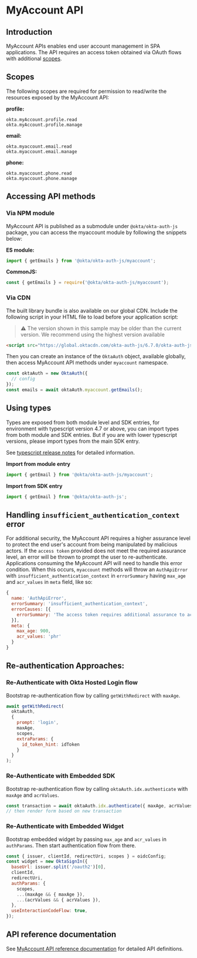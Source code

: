 # MyAccount API

## Introduction

MyAccount APIs enables end user account management in SPA applications. The API requires an access token obtained via OAuth flows with additional [scopes](#scopes).

## Scopes

The following scopes are required for permission to read/write the resources exposed by the MyAccount API:

**profile:**
```
okta.myAccount.profile.read
okta.myAccount.profile.manage
```

**email:**
```
okta.myaccount.email.read
okta.myaccount.email.manage
```

**phone:**
```
okta.myaccount.phone.read
okta.myaccount.phone.manage
```

## Accessing API methods

### Via NPM module

MyAccount API is published as a submodule under `@okta/okta-auth-js` package, you can access the myaccount module by following the snippets below:

**ES module:**

```js
import { getEmails } from '@okta/okta-auth-js/myaccount';
```

**CommonJS:**

```js
const { getEmails } = require('@okta/okta-auth-js/myaccount');
```

### Via CDN

The built library bundle is also available on our global CDN. Include the following script in your HTML file to load before your application script:

> :warning: The version shown in this sample may be older than the current version. We recommend using the highest version available

```html
<script src="https://global.oktacdn.com/okta-auth-js/6.7.0/okta-auth-js.min.js" type="text/javascript"></script>
```

Then you can create an instance of the `OktaAuth` object, available globally, then access MyAccount API methods under `myaccount` namespace.

```javascript
const oktaAuth = new OktaAuth({
  // config
});
const emails = await oktaAuth.myaccount.getEmails();
```

## Using types

Types are exposed from both module level and SDK entries, for environment with typescript version 4.7 or above, you can import types from both module and SDK entries. But if you are with lower typescript versions, please import types from the main SDK entry.

See [typescript release notes](https://devblogs.microsoft.com/typescript/announcing-typescript-4-7-rc/#package-json-exports-imports-and-self-referencing) for detailed information.

**Import from module entry**

```js
import { getEmail } from '@okta/okta-auth-js/myaccount';
```

**Import from SDK entry**

```js
import { getEmail } from '@okta/okta-auth-js';
```

## Handling `insufficient_authentication_context` error

For additional security, the MyAccount API requires a higher assurance level to protect the end user's account from being manipulated by malicious actors. If the `access token` provided does not meet the required assurance level, an error will be thrown to prompt the user to re-authenticate. Applications consuming the MyAccount API will need to handle this error condition. When this occurs, `myaccount` methods will throw an `AuthApiError` with `insufficient_authentication_context` in `errorSummary` having `max_age` and `acr_values` in `meta` field, like so:


```js
{
  name: 'AuthApiError',
  errorSummary: 'insufficient_authentication_context',
  errorCauses: [{
    errorSummary: 'The access token requires additional assurance to access the resource'
  }],
  meta: {
    max_age: 900,
    acr_values: 'phr'
  }
}
```

## Re-authentication Approaches:

### Re-Authenticate with Okta Hosted Login flow

Bootstrap re-authentication flow by calling `getWithRedirect` with `maxAge`.

```js
await getWithRedirect(
  oktaAuth,
  {
    prompt: 'login',
    maxAge,
    scopes,
    extraParams: {
      id_token_hint: idToken
    }
  }
);
```

### Re-Authenticate with Embedded SDK

Bootstrap re-authentication flow by calling `oktaAuth.idx.authenticate` with `maxAge` and `acrValues`.

```js
const transaction = await oktaAuth.idx.authenticate({ maxAge, acrValues });
// then render form based on new transaction
```

### Re-Authenticate with Embedded Widget

Bootstrap embedded widget by passing `max_age` and `acr_values` in `authParams`. Then start authentication flow from there.


```js
const { issuer, clientId, redirectUri, scopes } = oidcConfig;
const widget = new OktaSignIn({
  baseUrl: issuer.split('/oauth2')[0],
  clientId,
  redirectUri,
  authParams: {
    scopes,
    ...(maxAge && { maxAge }),
    ...(acrValues && { acrValues }),
  },
  useInteractionCodeFlow: true,
});
```

## API reference documentation

See [MyAccount API reference documentation](/docs/myaccount/modules.md) for detailed API definitions.
